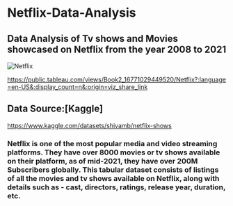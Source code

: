 # Netflix-Data-Analysis
## Data Analysis of Tv shows and Movies showcased on Netflix from the year 2008 to 2021

![Netflix](https://user-images.githubusercontent.com/102762042/220770855-9d0f4af0-1ff9-4d2a-b1dc-032b9342aa5a.png)

https://public.tableau.com/views/Book2_16771029449520/Netflix?:language=en-US&:display_count=n&:origin=viz_share_link

## Data Source:[Kaggle]
https://www.kaggle.com/datasets/shivamb/netflix-shows
### Netflix is one of the most popular media and video streaming platforms. They have over 8000 movies or tv shows available on their platform, as of mid-2021, they have over 200M Subscribers globally. This tabular dataset consists of listings of all the movies and tv shows available on Netflix, along with details such as - cast, directors, ratings, release year, duration, etc.
